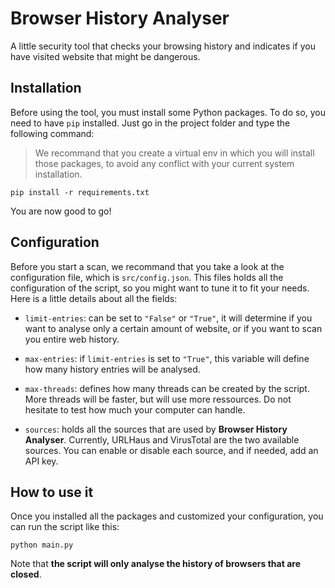 # Browser History Analyser

A little security tool that checks your browsing history 
and indicates if you have visited website that might be
dangerous.

## Installation

Before using the tool, you must install some Python
packages. To do so, you need to have `pip` installed.
Just go in the project folder and type the following 
command:

> We recommand that you create a virtual env in which
> you will install those packages, to avoid any conflict
> with your current system installation.

```
pip install -r requirements.txt
```

You are now good to go!

## Configuration

Before you start a scan, we recommand that you take a look
at the configuration file, which is `src/config.json`.
This files holds all the configuration of the script, so
you might want to tune it to fit your needs. Here is a 
little details about all the fields:

- `limit-entries`: can be set to `"False"` or `"True"`, 
it will determine if you want to analyse only a certain
amount of website, or if you want to scan you entire web
history.

- `max-entries`: if `limit-entries` is set to `"True"`,
this variable will define how many history entries will
be analysed.

- `max-threads`: defines how many threads can be created
by the script. More threads will be faster, but will use
more ressources. Do not hesitate to test how much your
computer can handle.

- `sources`: holds all the sources that are used by 
**Browser History Analyser**. Currently, URLHaus and
VirusTotal are the two available sources. You can enable
or disable each source, and if needed, add an API key.

## How to use it

Once you installed all the packages and customized your
configuration, you can run the script like this:

```
python main.py
```

Note that **the script will only analyse the history
of browsers that are closed**.